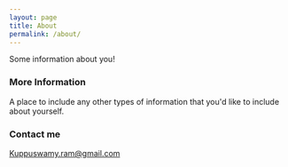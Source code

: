 ```yaml
---
layout: page
title: About
permalink: /about/
---
```


Some information about you!

### More Information

A place to include any other types of information that you'd like to include about yourself.

### Contact me

[Kuppuswamy.ram@gmail.com](mailto:Kuppuswamy.ram@gmail.com)
